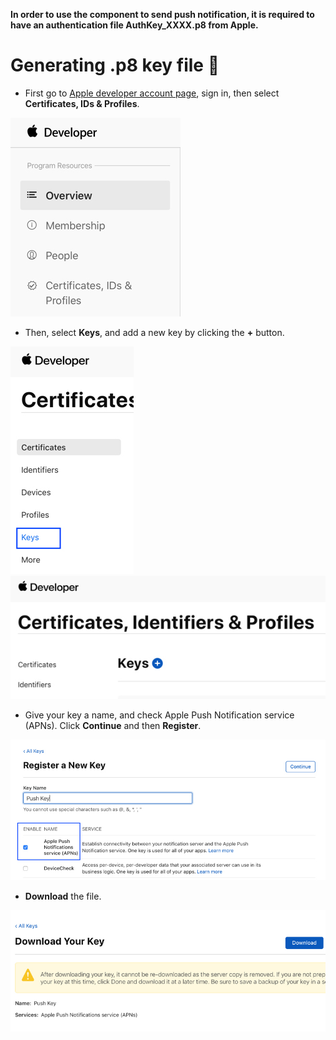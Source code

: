 **In order to use the component to send push notification, it is required to have an authentication file AuthKey_XXXX.p8 from Apple.**

# Generating .p8 key file 🔑

- First go to [Apple developer account page](https://developer.apple.com/account/), sign in, then select **Certificates, IDs & Profiles**.


![alt text][step_1]


- Then, select **Keys**, and add a new key by clicking the **+** button.


![alt text][step_2]   ![alt text][step_3]


- Give your key a name, and check Apple Push Notification service (APNs). Click **Continue** and then **Register**.


![alt text][step_4]


- **Download** the file.


![alt text][step_5]

[step_1]: ./Assets/generate_p8_step_1.jpg "Step 1"
[step_2]: ./Assets/generate_p8_step_2.jpg "Step 2"
[step_3]: ./Assets/generate_p8_step_3.jpg "Step 3"
[step_4]: ./Assets/generate_p8_step_4.jpg "Step 4"
[step_5]: ./Assets/generate_p8_step_5.jpg "Step 5"
